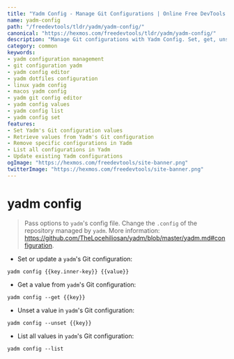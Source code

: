 ```yaml
---
title: "Yadm Config - Manage Git Configurations | Online Free DevTools by Hexmos"
name: yadm-config
path: "/freedevtools/tldr/yadm/yadm-config/"
canonical: "https://hexmos.com/freedevtools/tldr/yadm/yadm-config/"
description: "Manage Git configurations with Yadm Config. Set, get, unset, and list Yadm's Git configuration values effortlessly. Free online tool, no registration required."
category: common
keywords:
- yadm configuration management
- git configuration yadm
- yadm config editor
- yadm dotfiles configuration
- linux yadm config
- macos yadm config
- yadm git config editor
- yadm config values
- yadm config list
- yadm config set
features:
- Set Yadm's Git configuration values
- Retrieve values from Yadm's Git configuration
- Remove specific configurations in Yadm
- List all configurations in Yadm
- Update existing Yadm configurations
ogImage: "https://hexmos.com/freedevtools/site-banner.png"
twitterImage: "https://hexmos.com/freedevtools/site-banner.png"
---
```


# yadm config

> Pass options to `yadm`'s config file. Change the `.config` of the repository managed by `yadm`.
> More information: <https://github.com/TheLocehiliosan/yadm/blob/master/yadm.md#configuration>.

- Set or update a `yadm`'s Git configuration:

`yadm config {{key.inner-key}} {{value}}`

- Get a value from `yadm`'s Git configuration:

`yadm config --get {{key}}`

- Unset a value in `yadm`'s Git configuration:

`yadm config --unset {{key}}`

- List all values in `yadm`'s Git configuration:

`yadm config --list`
